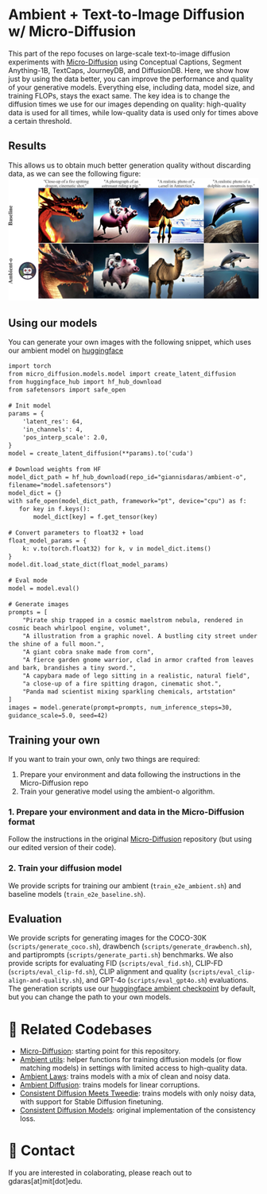 
# Ambient + Text-to-Image Diffusion w/ Micro-Diffusion

This part of the repo focuses on large-scale text-to-image diffusion experiments with [Micro-Diffusion](https://github.com/SonyResearch/micro_diffusion) using Conceptual Captions, Segment Anything-1B, TextCaps, JourneyDB, and DiffusionDB. Here, we show how just by using the data better, you can improve the performance and quality of your generative models. Everything else, including data, model size, and training FLOPs, stays the exact same. The key idea is to change the diffusion times we use for our images depending on quality: high-quality data is used for all times, while low-quality data is used only for times above a certain threshold.

## Results
This allows us to obtain much better generation quality without discarding data, as we can see the following figure:
![Generated Images](figs/generations_tti.jpg)

## Using our models
You can generate your own images with the following snippet, which uses our ambient model on [huggingface](https://huggingface.co/giannisdaras/ambient-o)
```
import torch
from micro_diffusion.models.model import create_latent_diffusion
from huggingface_hub import hf_hub_download
from safetensors import safe_open

# Init model
params = {
    'latent_res': 64,
    'in_channels': 4,
    'pos_interp_scale': 2.0,
}
model = create_latent_diffusion(**params).to('cuda')

# Download weights from HF
model_dict_path = hf_hub_download(repo_id="giannisdaras/ambient-o", filename="model.safetensors")
model_dict = {}
with safe_open(model_dict_path, framework="pt", device="cpu") as f:
   for key in f.keys():
       model_dict[key] = f.get_tensor(key)

# Convert parameters to float32 + load
float_model_params = {
    k: v.to(torch.float32) for k, v in model_dict.items()
}
model.dit.load_state_dict(float_model_params)

# Eval mode
model = model.eval()

# Generate images
prompts = [
    "Pirate ship trapped in a cosmic maelstrom nebula, rendered in cosmic beach whirlpool engine, volumet",
    "A illustration from a graphic novel. A bustling city street under the shine of a full moon.",
    "A giant cobra snake made from corn",
    "A fierce garden gnome warrior, clad in armor crafted from leaves and bark, brandishes a tiny sword.",
    "A capybara made of lego sitting in a realistic, natural field",
    "a close-up of a fire spitting dragon, cinematic shot.",
    "Panda mad scientist mixing sparkling chemicals, artstation"
]
images = model.generate(prompt=prompts, num_inference_steps=30, guidance_scale=5.0, seed=42)
```

## Training your own

If you want to train your own, only two things are required:
1. Prepare your environment and data following the instructions in the Micro-Diffusion repo
2. Train your generative model using the ambient-o algorithm.

### 1. Prepare your environment and data in the Micro-Diffusion format

Follow the instructions in the original [Micro-Diffusion](https://github.com/SonyResearch/micro_diffusion) repository (but using our edited version of their code).

### 2. Train your diffusion model

We provide scripts for training our ambient (`train_e2e_ambient.sh`) and baseline models (`train_e2e_baseline.sh`).

## Evaluation

We provide scripts for generating images for the COCO-30K (`scripts/generate_coco.sh`), drawbench (`scripts/generate_drawbench.sh`), and partiprompts (`scripts/generate_parti.sh`) benchmarks. We also provide scripts for evaluating FID (`scripts/eval_fid.sh`), CLIP-FD (`scripts/eval_clip-fd.sh`), CLIP alignment and quality (`scripts/eval_clip-align-and-quality.sh`), and GPT-4o (`scripts/eval_gpt4o.sh`) evaluations. The generation scripts use our [huggingface ambient checkpoint](https://huggingface.co/giannisdaras/ambient-o) by default, but you can change the path to your own models.

# 🔗 Related Codebases

* [Micro-Diffusion](https://github.com/SonyResearch/micro_diffusion): starting point for this repository.
* [Ambient utils](https://github.com/giannisdaras/ambient-utils): helper functions for training diffusion models (or flow matching models) in settings with limited access to high-quality data.
* [Ambient Laws](https://github.com/giannisdaras/ambient-laws): trains models with a mix of clean and noisy data.
* [Ambient Diffusion](https://github.com/giannisdaras/ambient-diffusion): trains models for linear corruptions.
* [Consistent Diffusion Meets Tweedie](https://github.com/giannisdaras/ambient-tweedie): trains models with only noisy data, with support for Stable Diffusion finetuning.
* [Consistent Diffusion Models](https://github.com/giannisdaras/cdm): original implementation of the consistency loss.


# 📧 Contact

If you are interested in colaborating, please reach out to gdaras[at]mit[dot]edu.
